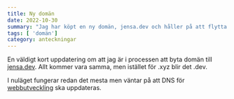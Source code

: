 ```yaml
---
title: Ny domän
date: 2022-10-30
summary: "Jag har köpt en ny domän, jensa.dev och håller på att flytta innehållet dit."
tags: [ 'domän']
category: anteckningar
---
```


En väldigt kort uppdatering om att jag är i processen att byta domän till [jensa.dev](https://jensa.dev). Allt kommer vara samma, men istället för .xyz blir det .dev.

I nuläget fungerar redan det mesta men väntar på att DNS för [webbutveckling](https://webbutveckling.jensa.dev) ska uppdateras.